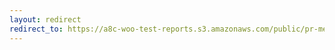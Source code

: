 ```yaml
---
layout: redirect
redirect_to: https://a8c-woo-test-reports.s3.amazonaws.com/public/pr-merge/45624/api/index.html
---
```

